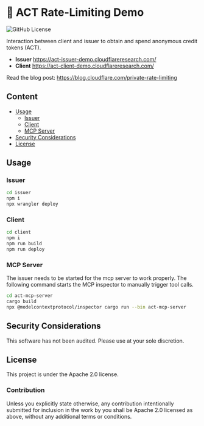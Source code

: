 # 🦊 ACT Rate-Limiting Demo

![GitHub License](https://img.shields.io/github/license/cloudflareresearch/anonymous-credentials-agent-demo)

Interaction between client and issuer to obtain and spend anonymous credit tokens (ACT).

- **Issuer** <https://act-issuer-demo.cloudflareresearch.com/>
- **Client** <https://act-client-demo.cloudflareresearch.com/>

Read the blog post: <https://blog.cloudflare.com/private-rate-limiting>

## Content

- [Usage](#usage)
  - [Issuer](#issuer)
  - [Client](#client)
  - [MCP Server](#mcp-server)
- [Security Considerations](#security-considerations)
- [License](#license)

## Usage

### Issuer

```sh
cd issuer
npm i
npx wrangler deploy
```

### Client

```sh
cd client
npm i
npm run build
npm run deploy
```

### MCP Server

The issuer needs to be started for the mcp server to work properly.
The following command starts the MCP inspector to manually trigger tool calls.

```sh
cd act-mcp-server
cargo build
npx @modelcontextprotocol/inspector cargo run --bin act-mcp-server
```

## Security Considerations

This software has not been audited. Please use at your sole discretion.

## License

This project is under the Apache 2.0 license.

### Contribution

Unless you explicitly state otherwise, any contribution intentionally submitted for inclusion in the work by you shall be Apache 2.0 licensed as above, without any additional terms or conditions.
